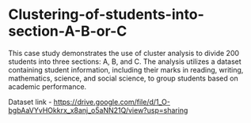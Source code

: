 # Clustering-of-students-into-section-A-B-or-C

This case study demonstrates the use of cluster analysis to divide 200 students into three sections: A, B, and C. The analysis utilizes a dataset containing student information, including their marks in reading, writing, mathematics, science, and social science, to group students based on academic performance.

Dataset link - https://drive.google.com/file/d/1_O-bgbAaVYvHOkkrx_x8anj_o5aNN21Q/view?usp=sharing
